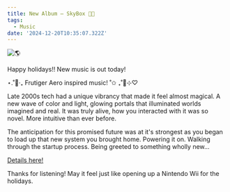 ```yaml
---
title: New Album — SkyBox 🫧🐠
tags:
  - Music
date: '2024-12-20T10:35:07.322Z'
---
```


![🌎](https://res.cloudinary.com/cpadilla/image/upload/v1730427231/chrisdpadilla/albums/SkyBoxAlbumCoverScaled_gjfqk3.jpg)

Happy holidays!! New music is out today!

⋆.˚🐠‧₊ Frutiger Aero inspired music! ˚✩ ₊˚🫧⊹♡

Late 2000s tech had a unique vibrancy that made it feel almost magical. A new wave of color and light, glowing portals that illuminated worlds imagined and real. It was truly alive, how you interacted with it was so novel. More intuitive than ever before.

The anticipation for this promised future was at it's strongest as you began to load up that new system you brought home. Powering it on. Walking through the startup process. Being greeted to something wholly new...

[Details here!](/sky-box)

Thanks for listening! May it feel just like opening up a Nintendo Wii for the holidays.
